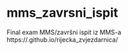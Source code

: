 # mms_zavrsni_ispit
Final exam MMS/završni ispit iz MMS-a
<br>
https://.github.io/rijecka_zvjezdarnica/
